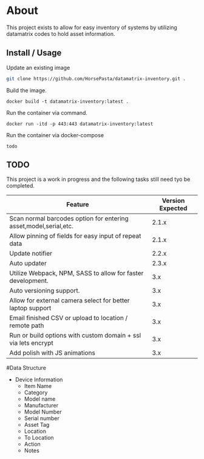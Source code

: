 # About
This project exists to allow for easy inventory of systems by utilizing datamatrix codes to hold asset information.

## Install / Usage

Update an existing image
```bash
git clone https://github.com/HorsePasta/datamatrix-inventory.git .
```

Build the image.
```docker
docker build -t datamatrix-inventory:latest .
```

Run the container via command.
```docker
docker run -itd -p 443:443 datamatrix-inventory:latest
```

Run the container via docker-compose
```docker-compose
todo
```


## TODO
This project is a work in progress and the following tasks still need tyo be completed.

| Feature      | Version Expected |
| ----------- | ----------- |
| Scan normal barcodes option for entering asset,model,serial,etc.  | 2.1.x |
| Allow pinning of fields for easy input of repeat data             | 2.1.x |
| Update notifier                                                   | 2.2.x |
| Auto updater                                                      | 2.3.x |
| Utilize Webpack, NPM, SASS to allow for faster development.       | 3.x |
| Auto versioning support.                                          | 3.x |
| Allow for external camera select for better laptop support        | 3.x |
| Email finished CSV or upload to location / remote path            | 3.x |
| Run or build options with custom domain + ssl via lets encrypt    | 3.x |
| Add polish with JS animations                                     | 3.x |

#Data Structure
- Device Information
    - Item Name 
    - Category 
    - Model name 
    - Manufacturer 
    - Model Number 
    - Serial number 
    - Asset Tag 
    - Location 
    - To Location 
    - Action 
    - Notes 

